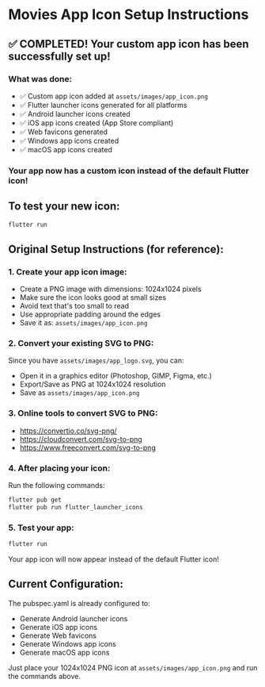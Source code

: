 # Movies App Icon Setup Instructions

## ✅ COMPLETED! Your custom app icon has been successfully set up!

### What was done:

- ✅ Custom app icon added at `assets/images/app_icon.png`
- ✅ Flutter launcher icons generated for all platforms
- ✅ Android launcher icons created
- ✅ iOS app icons created (App Store compliant)
- ✅ Web favicons generated
- ✅ Windows app icons created
- ✅ macOS app icons created

### Your app now has a custom icon instead of the default Flutter icon!

## To test your new icon:

```bash
flutter run
```

## Original Setup Instructions (for reference):

### 1. Create your app icon image:

- Create a PNG image with dimensions: 1024x1024 pixels
- Make sure the icon looks good at small sizes
- Avoid text that's too small to read
- Use appropriate padding around the edges
- Save it as: `assets/images/app_icon.png`

### 2. Convert your existing SVG to PNG:

Since you have `assets/images/app_logo.svg`, you can:

- Open it in a graphics editor (Photoshop, GIMP, Figma, etc.)
- Export/Save as PNG at 1024x1024 resolution
- Save as `assets/images/app_icon.png`

### 3. Online tools to convert SVG to PNG:

- https://convertio.co/svg-png/
- https://cloudconvert.com/svg-to-png
- https://www.freeconvert.com/svg-to-png

### 4. After placing your icon:

Run the following commands:

```bash
flutter pub get
flutter pub run flutter_launcher_icons
```

### 5. Test your app:

```bash
flutter run
```

Your app icon will now appear instead of the default Flutter icon!

## Current Configuration:

The pubspec.yaml is already configured to:

- Generate Android launcher icons
- Generate iOS app icons
- Generate Web favicons
- Generate Windows app icons
- Generate macOS app icons

Just place your 1024x1024 PNG icon at `assets/images/app_icon.png` and run the commands above.
